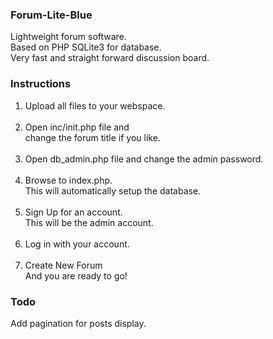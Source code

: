 ### Forum-Lite-Blue
Lightweight forum software.<br>
Based on PHP SQLite3 for database.<br>
Very fast and straight forward discussion board.
### Instructions
1. Upload all files to your webspace.<br><br>
2. Open inc/init.php file and<br>
   change the forum title if you like.<br><br>
3. Open db_admin.php file and change the admin password.<br><br>
4. Browse to index.php.<br>
   This will automatically setup the database.<br><br>
5. Sign Up for an account.<br>
   This will be the admin account.<br><br>
6. Log in with your account.<br><br>
7. Create New Forum<br>
   And you are ready to go!
### Todo
Add pagination for posts display.
